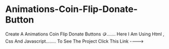 # Animations-Coin-Flip-Donate-Button
 Create A Animations Coin Flip Donate Buttons 🪙.......
  Here I Am Using Html , Css And Javascript........
 To See The Project Click This Link ---->
